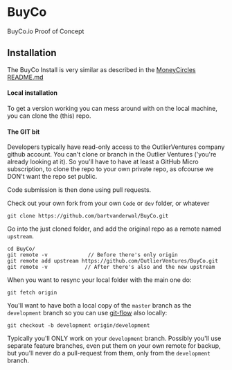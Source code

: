 # BuyCo
BuyCo.io Proof of Concept


## Installation
The BuyCo Install is very similar as described in the [MoneyCircles README.md](https://github.com/OutlierVentures/MoneyCirclesBitReserve)

#### Local installation
To get a version working you can mess around with on the local machine, you can clone the (this) repo.

#### The GIT bit
Developers typically have read-only access to the OutlierVentures company github account. You can't clone or branch in the Outlier Ventures ('you're already looking at it).
So you'll have to have at least a GitHub Micro subscription, to clone the repo to your own private repo, as ofcourse we DON't want the repo set public.

Code submission is then done using pull requests.

Check out your own fork from your own `Code` or `dev` folder, or whatever

    git clone https://github.com/bartvanderwal/BuyCo.git

Go into the just cloned folder, and add the original repo as a remote named `upstream`.

    cd BuyCo/
    git remote -v             // Before there's only origin
    git remote add upstream https://github.com/OutlierVentures/BuyCo.git
    git remote -v            // After there's also and the new upstream

When you want to resync your local folder with the main one do:

    git fetch origin

You'll want to have both a local copy of the `master` branch as the `development` branch so you can use [git-flow](http://nvie.com/posts/a-successful-git-branching-model/) also locally:

    git checkout -b development origin/development

Typically you'll ONLY work on your `development` branch. Possibly you'll use separate feature branches, even put them on your own remote for backup, but you'll never do a pull-request from them, only from the `development` branch.
